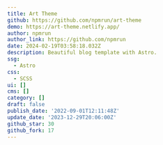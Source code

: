 ```yaml
---
title: Art Theme
github: https://github.com/npmrun/art-theme
demo: https://art-theme.netlify.app/
author: npmrun
author_link: https://github.com/npmrun
date: 2024-02-19T03:58:18.032Z
description: Beautiful blog template with Astro.
ssg:
  - Astro
css:
  - SCSS
ui: []
cms: []
category: []
draft: false
publish_date: '2022-09-01T12:11:48Z'
update_date: '2023-12-29T20:06:00Z'
github_star: 30
github_fork: 17
---
```

